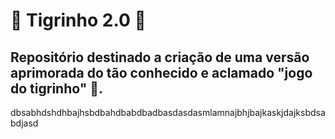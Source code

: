 # :tiger:	Tigrinho 2.0 :tiger:
## Repositório destinado a criação de uma versão aprimorada do tão conhecido e aclamado "jogo do tigrinho" :japanese_goblin:.

dbsabhdshdhbajhsbdbahdbabdbadbasdasdasmlamnajbhjbajkaskjdajksbdsabdjasd